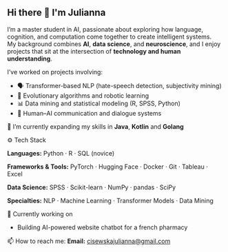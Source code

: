 ## Hi there 👋  I'm Julianna 

I’m a master student in AI, passionate about exploring how language, cognition, and computation come together to create intelligent systems.  
My background combines **AI**, **data science**, and **neuroscience**, and I enjoy projects that sit at the intersection of **technology and human understanding**. 

I’ve worked on projects involving:  
- 🗣️ Transformer-based NLP (hate-speech detection, subjectivity mining)  
- 🤖 Evolutionary algorithms and robotic learning 
- 📊 Data mining and statistical modeling (R, SPSS, Python)  
- 💬 Human–AI communication and dialogue systems  

🌱 I’m currently expanding my skills in **Java**, **Kotlin** and **Golang**

⚙️ Tech Stack  

**Languages:** Python · R · SQL (novice)

**Frameworks & Tools:** PyTorch · Hugging Face · Docker · Git · Tableau · Excel  

**Data Science:** SPSS · Scikit-learn · NumPy · pandas · SciPy  

**Specialties:** NLP · Machine Learning · Transformer Models · Data Mining   

🔭 Currently working on

- Building AI-powered website chatbot for a french pharmacy

📫 How to reach me: 
 **Email:** cisewskajulianna@gmail.com  
